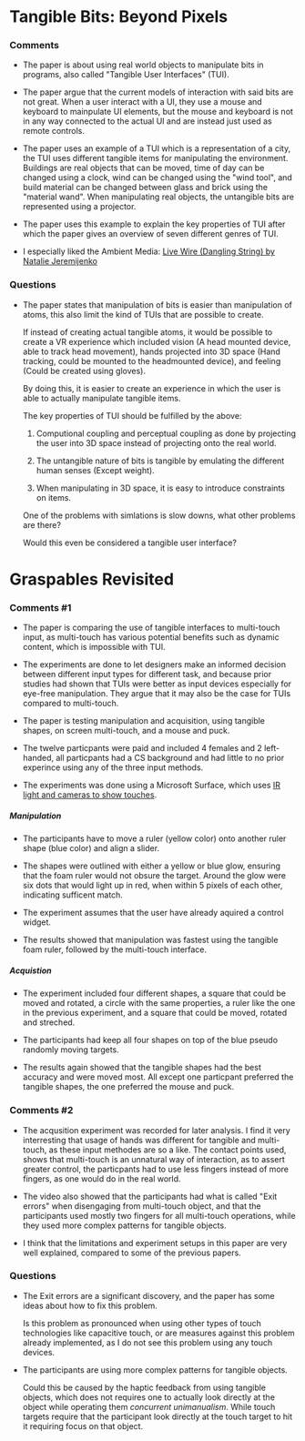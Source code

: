 # Tangible Bits: Beyond Pixels #

### Comments ###

* 	The paper is about using real world objects to manipulate bits in programs, also called "Tangible User Interfaces" (TUI).

* 	The paper argue that the current models of interaction with said bits are not great. When a user interact with a UI,
	they use a mouse and keyboard to mainpulate UI elements, but the mouse and keyboard is not in any way connected to the actual UI and are instead just used as remote controls.

*   The paper uses an example of a TUI which is a representation of a city, the TUI uses different tangible items for manipulating the environment.
	Buildings are real objects that can be moved, time of day can be changed using a clock, wind can be changed using the "wind tool", and build material can be changed between glass and brick using the "material wand". When manipulating real objects, the untangible bits are represented using a projector.

*   The paper uses this example to explain the key properties of TUI after which the paper gives an overview of seven different genres of TUI.

*	I especially liked the Ambient Media: [Live Wire (Dangling String) by Natalie Jeremijenko](http://www.ubiq.com/weiser/calmtech/calmtech.htm)

### Questions ###

*   The paper states that manipulation of bits is easier than manipulation of atoms, this also limit the kind of TUIs that are possible to create.

    If instead of creating actual tangible atoms, it would be possible to create a VR experience which included
    vision (A head mounted device, able to track head movement),
    hands projected into 3D space (Hand tracking, could be mounted to the headmounted device),
    and feeling (Could be created using gloves).
    
    By doing this, it is easier to create an experience in which the user is able to actually manipulate tangible items.

    The key properties of TUI should be fulfilled by the above:

    1. Computional coupling and perceptual coupling as done by projecting the user into 3D space instead of projecting onto the real world.

    2. The untangible nature of bits is tangible by emulating the different human senses (Except weight).
    
    3. When manipulating in 3D space, it is easy to introduce constraints on items.

    One of the problems with simlations is slow downs, what other problems are there?
    
    Would this even be considered a tangible user interface?

# Graspables Revisited #

### Comments \#1 ###

*	The paper is comparing the use of tangible interfaces to multi-touch input, as multi-touch has various potential benefits such as dynamic content,
	which is impossible with TUI.

*	The experiments are done to let designers make an informed decision between different input types for different task,
	and because prior studies had shown that TUIs were better as input devices especially for eye-free manipulation.
	They argue that it may also be the case for TUIs compared to multi-touch.

*	The paper is testing manipulation and acquisition, using tangible shapes, on screen multi-touch, and a mouse and puck.

*	The twelve particpants were paid and included 4 females and 2 left-handed,
	all particpants had a CS background and had little to no prior experince using any of the three input methods.

*	The experiments was done using a Microsoft Surface,
	which uses [IR light and cameras to show touches](http://www.ledsmagazine.com/content/dam/leds/migrated/objects/features/10/9/9/1309ledsweb_design6.gif).

##### Manipulation #####

*	The participants have to move a ruler (yellow color) onto another ruler shape (blue color) and align a slider.

*	The shapes were outlined with either a yellow or blue glow, ensuring that the foam ruler would not obsure the target.
	Around the glow were six dots that would light up in red, when within 5 pixels of each other,
	indicating sufficent match.

*	The experiment assumes that the user have already aquired a control widget.

*	The results showed that manipulation was fastest using the tangible foam ruler, followed by the multi-touch interface.

##### Acquistion #####

*	The experiment included four different shapes, a square that could be moved and rotated, a circle with the same properties,
	a ruler like the one in the previous experiment, and a square that could be moved, rotated and streched.

*	The participants had keep all four shapes on top of the blue pseudo randomly moving targets.

*	The results again showed that the tangible shapes had the best accuracy and were moved most.
	All except one particpant preferred the tangible shapes, the one preferred the mouse and puck.

### Comments \#2 ###

*	The acqusition experiment was recorded for later analysis.
	I find it very interresting that usage of hands was different for tangible and multi-touch, as these input methodes are so a like.
	The contact points used, shows that multi-touch is an unnatural way of interaction, as to assert greater control,
	the particpants had to use less fingers instead of more fingers, as one would do in the real world.

*	The video also showed that the participants had what is called "Exit errors" when disengaging from multi-touch object,
	and that the participants used mostly two fingers for all multi-touch operations, while they used more complex patterns for tangible objects.

*	I think that the limitations and experiment setups in this paper are very well explained, compared to some of the previous papers.

### Questions ###

*	The Exit errors are a significant discovery, and the paper has some ideas about how to fix this problem.

	Is this problem as pronounced when using other types of touch technologies like capacitive touch,
	or are measures against this problem already implemented, as I do not see this problem using any touch devices.

*	The participants are using more complex patterns for tangible objects.
	
	Could this be caused by the haptic feedback from using tangible objects, which does not requires one to actually look directly at the object while
	operating them *concurrent unimanualism*.
	While touch targets require that the participant look directly at the touch target to hit it requiring focus on that object. 
